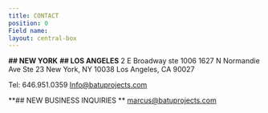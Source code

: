```yaml
---
title: CONTACT
position: 0
Field name: 
layout: central-box
---
```


**## NEW YORK**                               **## LOS ANGELES**
2 E Broadway ste 1006 1627                 N Normandie Ave Ste 23
New York, NY 10038                         Los Angeles, CA 90027

Tel: 646.951.0359
Info@batuprojects.com

**## NEW BUSINESS INQUIRIES **
marcus@batuprojects.com